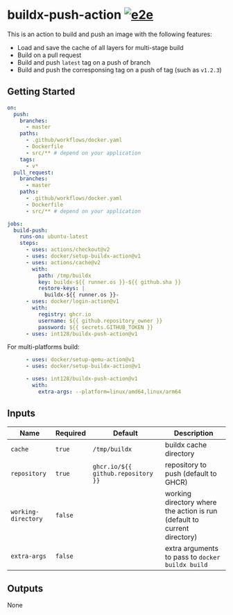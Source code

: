 # buildx-push-action [![e2e](https://github.com/int128/buildx-push-action/actions/workflows/e2e.yaml/badge.svg)](https://github.com/int128/buildx-push-action/actions/workflows/e2e.yaml)

This is an action to build and push an image with the following features:

- Load and save the cache of all layers for multi-stage build
- Build on a pull request
- Build and push `latest` tag on a push of branch
- Build and push the corresponsing tag on a push of tag (such as `v1.2.3`)


## Getting Started

```yaml
on:
  push:
    branches:
      - master
    paths:
      - .github/workflows/docker.yaml
      - Dockerfile
      - src/** # depend on your application
    tags:
      - v*
  pull_request:
    branches:
      - master
    paths:
      - .github/workflows/docker.yaml
      - Dockerfile
      - src/** # depend on your application

jobs:
  build-push:
    runs-on: ubuntu-latest
    steps:
      - uses: actions/checkout@v2
      - uses: docker/setup-buildx-action@v1
      - uses: actions/cache@v2
        with:
          path: /tmp/buildx
          key: buildx-${{ runner.os }}-${{ github.sha }}
          restore-keys: |
            buildx-${{ runner.os }}-
      - uses: docker/login-action@v1
        with:
          registry: ghcr.io
          username: ${{ github.repository_owner }}
          password: ${{ secrets.GITHUB_TOKEN }}
      - uses: int128/buildx-push-action@v1
```

For multi-platforms build:

```yaml
      - uses: docker/setup-qemu-action@v1
      - uses: docker/setup-buildx-action@v1

      - uses: int128/buildx-push-action@v1
        with:
          extra-args: --platform=linux/amd64,linux/arm64
```


## Inputs

| Name | Required | Default | Description
|------|----------|---------|------------
| `cache`               | `true`  | `/tmp/buildx` | buildx cache directory
| `repository`          | `true`  | `ghcr.io/${{ github.repository }}` | repository to push (default to GHCR)
| `working-directory`   | `false` | | working directory where the action is run (default to current directory)
| `extra-args`          | `false` | | extra arguments to pass to `docker buildx build`


## Outputs

None
